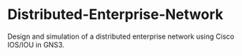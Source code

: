 # Distributed-Enterprise-Network
Design and simulation of a distributed enterprise network using Cisco IOS/IOU in GNS3.

